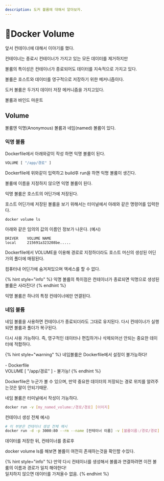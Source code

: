 ```yaml
---
description: 도커 볼륨에 대해서 알아보자.
---
```


# Docker Volume

앞서 컨테이너에 대해서 이야기를 했다.

컨테이너는 종료시 컨테이너가 가지고 있는 모든 데이터를 제거하지만

볼륨의 특이성은 컨테이너가 종료되어도 데이터를 지속적으로 가지고 있다.

볼륨은 호스트와 데이터를 영구적으로 저장하기 위한 메커니즘이다.



도커 볼륨은 두가지 데이터 저장 메커니즘을 가지고있다.

볼륨과 바인드 마운트



## Volume

볼륨엔 익명(Anonymous) 볼륨과 네임(named) 볼륨이 있다.



### 익명 볼륨

Dockerfile에서 아래와같이 작성 하면 익명 볼륨이 된다.

```bash
VOLUME [ "/app/경로" ]
```

Dockerfile에 위와같이 입력하고 build후 run을 하면 익명 볼륨이 생긴다.



볼륨에 이름을 지정하지 않으면 익명 볼륨이 된다.&#x20;

익명 볼륨은 호스트의 어딘가에 저장된다.

호스트 어딘가에 저장된 볼륨을 보기 위해서는 터미널에서 아래와 같은 명령어를 입력한다.

```bash
docker volume ls
```

아래와 같은 임의의 값의 이름인 정보가 나온다. (예시)

```
DRIVER    VOLUME NAME
local     215691a323208be.....
```

Dockerfile에서 VOLUME을 이용해 경로로 지정하더라도 호스트 머신의 생성된 어딘가의 폴더에 매핑된다.

컴퓨터내 어딘가에 숨겨져있으며 액세스를 할 수 없다.

{% hint style="info" %}
익명 볼륨의 특이점은 컨테이너가 종료되면 익명으로 생성된 볼륨은 사라진다!
{% endhint %}

익명 볼륨은 하나의 특정 컨테이너에만 연결된다.



### 네임 볼륨

네임 볼륨을 사용하면 컨테이너가 종료되더라도 그대로 유지된다. 다시 컨테이너가 실행되면 볼륨과 폴더가 복구된다.&#x20;

다시 사용 가능하다. 즉, 영구적인 데이터나 편집하거나 삭제되어선 안되는 중요한 데이터에 적합하다.

{% hint style="warning" %}
네임볼륨은 Dockerfile에서 설정이 불가능하다!\
\
\- Dockerfile\
VOLUME \[ "/app/경로" ]  - 불가능!
{% endhint %}

Dockerfile은 누군가 볼 수 있으며, 만약 중요한 데이터의 저장되는 경로 위치를 알려주는것은 말이 안되기때문.



네임 볼륨은 터미널에서 작성이 가능하다.

```bash
docker run -v [my_named_volume:/경로/경로] [이미지]
```



컨테이너 생성 전체 예시)

```bash
# 이 부분은 컨테이너 생성 전체 예시
docker run -d -p 3000:80 --rm --name [컨테이너 이름] -v [볼륨이름:/경로/경로] [이미지]
```



데이터를 저장한 뒤, 컨테이너를 종료후&#x20;

docker volume ls를 해보면 볼륨이 여전히 존재하는것을 확인할 수있다.

{% hint style="info" %}
만약 다시 컨테이너를 생성해서 볼륨과 연결하려면 이전 볼륨의 이름과 경로가 일치 해야한다!\
일치하지 않으면 데이터를 가져올수 없음.
{% endhint %}




